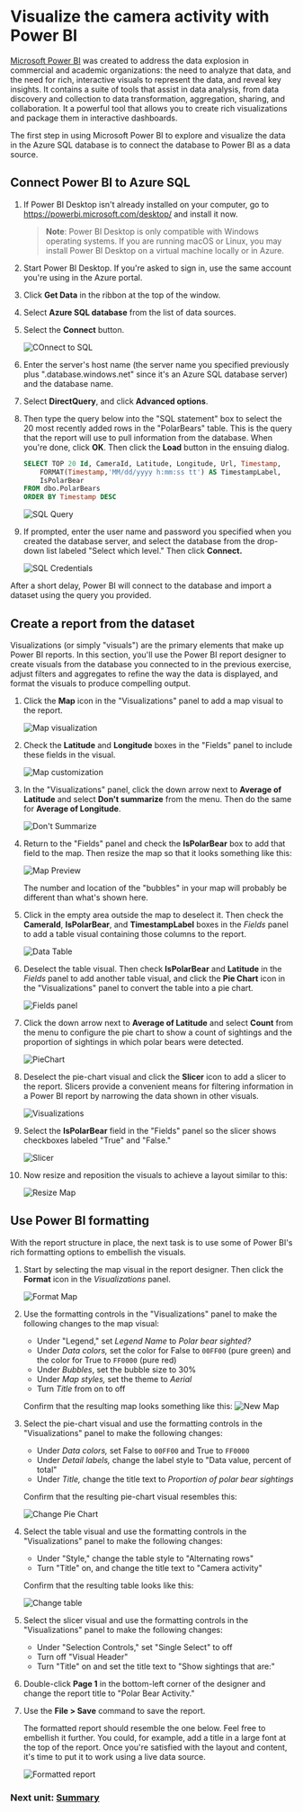 # Visualize the camera activity with Power BI

[Microsoft Power BI](https://powerbi.microsoft.com) was created to address the data explosion in commercial and academic organizations: the need to analyze that data, and the need for rich, interactive visuals to represent the data, and reveal key insights. It contains a suite of tools that assist in data analysis, from data discovery and collection to data transformation, aggregation, sharing, and collaboration. It a powerful tool that allows you to create rich visualizations and package them in interactive dashboards.

The first step in using Microsoft Power BI to explore and visualize the data in the Azure SQL database is to connect the database to Power BI as a data source.

## Connect Power BI to Azure SQL

1. If Power BI Desktop isn't already installed on your computer, go to https://powerbi.microsoft.com/desktop/ and install it now.

    >**Note**: Power BI Desktop is only compatible with Windows operating systems. If you are running macOS or Linux, you may install Power BI Desktop on a virtual machine locally or in Azure. 


1. Start Power BI Desktop. If you're asked to sign in, use the same account you're using in the Azure portal.


1. Click **Get Data** in the ribbon at the top of the window.

1. Select **Azure SQL database** from the list of data sources.

1. Select the **Connect** button.

    ![COnnect to SQL](media/12-connect-to-database-1.png)

1. Enter the server's host name (the server name you specified previously plus ".database.windows.net" since it's an Azure SQL database server) and the database name.

1. Select **DirectQuery**, and click **Advanced options**.

1. Then type the query below into the "SQL statement" box to select the 20 most recently added rows in the "PolarBears" table. This is the query that the report will use to pull information from the database. When you're done, click **OK**. Then click the **Load** button in the ensuing dialog.

    ```sql
    SELECT TOP 20 Id, CameraId, Latitude, Longitude, Url, Timestamp, 
        FORMAT(Timestamp,'MM/dd/yyyy h:mm:ss tt') AS TimestampLabel, 
        IsPolarBear 
    FROM dbo.PolarBears 
    ORDER BY Timestamp DESC
    ```

    ![SQL Query](media/12-connect-to-database-2.png)

1. If prompted, enter the user name and password you specified when you created the database server, and select the database from the drop-down list labeled "Select which level." Then click **Connect.**

    ![SQL Credentials](media/12-connect-to-database-3.png)

After a short delay, Power BI will connect to the database and import a dataset using the query you provided.


## Create a report from the dataset
Visualizations (or simply "visuals") are the primary elements that make up Power BI reports. In this section, you'll use the Power BI report designer to create visuals from the database you connected to in the previous exercise, adjust filters and aggregates to refine the way the data is displayed, and format the visuals to produce compelling output.

1. Click the **Map** icon in the "Visualizations" panel to add a map visual to the report.

    ![Map visualization](media/12-portal-select-map-visual.png)

1. Check the **Latitude** and **Longitude** boxes in the "Fields" panel to include these fields in the visual.

    ![Map customization](media/12-portal-select-lat-long.png)

1. In the "Visualizations" panel, click the down arrow next to **Average of Latitude** and select **Don't summarize** from the menu. Then do the same for **Average of Longitude**.

    ![Don't Summarize](media/12-portal-select-dont-summarize.png)

1. Return to the "Fields" panel and check the **IsPolarBear** box to add that field to the map. Then resize the map so that it looks something like this:

    ![Map Preview](media/12-map-visual.png)

    The number and location of the "bubbles" in your map will probably be different than what's shown here.

1. Click in the empty area outside the map to deselect it. Then check the **CameraId**, **IsPolarBear**, and **TimestampLabel** boxes in the *Fields* panel to add a table visual containing those columns to the report.

    ![Data Table](media/12-table-visual-1.png)

1. Deselect the table visual. Then check **IsPolarBear** and **Latitude** in the *Fields* panel to add another table visual, and click the **Pie Chart** icon in the "Visualizations" panel to convert the table into a pie chart.

    ![Fields panel](media/12-add-pie-chart-visual.png)

1. Click the down arrow next to **Average of Latitude** and select **Count** from the menu to configure the pie chart to show a count of sightings and the proportion of sightings in which polar bears were detected.

    ![PieChart](media/12-pie-chart-visual.png)

1. Deselect the pie-chart visual and click the **Slicer** icon to add a slicer to the report. Slicers provide a convenient means for filtering information in a Power BI report by narrowing the data shown in other visuals.

    ![Visualizations](media/12-add-slicer.png)

1. Select the **IsPolarBear** field in the "Fields" panel so the slicer shows checkboxes labeled "True" and "False."

    ![Slicer](media/12-slicer-visual.png)

1. Now resize and reposition the visuals to achieve a layout similar to this:

    ![Resize Map](media/12-layout.png)


## Use Power BI formatting
With the report structure in place, the next task is to use some of Power BI's rich formatting options to embellish the visuals.

1. Start by selecting the map visual in the report designer. Then click the **Format** icon in the *Visualizations* panel.

    ![Format Map](media/12-format-map.png)

1. Use the formatting controls in the "Visualizations" panel to make the following changes to the map visual:

    - Under "Legend," set *Legend Name* to *Polar bear sighted?*
    - Under *Data colors,* set the color for False to ```00FF00``` (pure green) and the color for True to ```FF0000``` (pure red)
    - Under *Bubbles*, set the bubble size to 30%
    - Under *Map styles,* set the theme to *Aerial*
    - Turn *Title* from on to off

    Confirm that the resulting map looks something like this:
    ![New Map](media/12-formatted-map-visual.png)

1. Select the pie-chart visual and use the formatting controls in the "Visualizations" panel to make the following changes:

    - Under *Data colors,* set False to ```00FF00``` and True to ```FF0000```
    - Under *Detail labels,* change the label style to "Data value, percent of total"
    - Under *Title,* change the title text to *Proportion of polar bear sightings*

    Confirm that the resulting pie-chart visual resembles this:

    ![Change Pie Chart](media/12-formatted-pie-chart-visual.png)

1. Select the table visual and use the formatting controls in the "Visualizations" panel to make the following changes:

    - Under "Style," change the table style to "Alternating rows"
    - Turn "Title" on, and change the title text to "Camera activity"

    Confirm that the resulting table looks like this:

    ![Change table](media/12-formatted-table-visual.png)

1. Select the slicer visual and use the formatting controls in the "Visualizations" panel to make the following changes:

    - Under "Selection Controls," set "Single Select" to off
    - Turn off "Visual Header"
    - Turn "Title" on and set the title text to "Show sightings that are:"

1. Double-click **Page 1** in the bottom-left corner of the designer and change the report title to "Polar Bear Activity."

1. Use the **File > Save** command to save the report.

    The formatted report should resemble the one below. Feel free to embellish it further. You could, for example, add a title in a large font at the top of the report. Once you're satisfied with the layout and content, it's time to put it to work using a live data source.

    ![Formatted report](media/12-formatted-report.png)

### Next unit: [Summary](summary.md)
